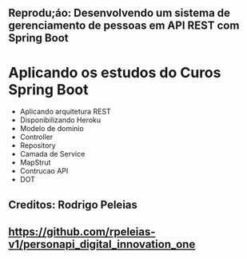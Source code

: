 <h2>Reprodu;áo: Desenvolvendo um sistema de gerenciamento de pessoas em API REST com Spring Boot</h2>

# Aplicando os estudos do Curos Spring Boot

- Aplicando arquitetura REST
- Disponibilizando Heroku
- Modelo de dominio
- Controller
- Repository
- Camada de Service
- MapStrut
- Contrucao API
- DOT

## Creditos: Rodrigo Peleias

## https://github.com/rpeleias-v1/personapi_digital_innovation_one